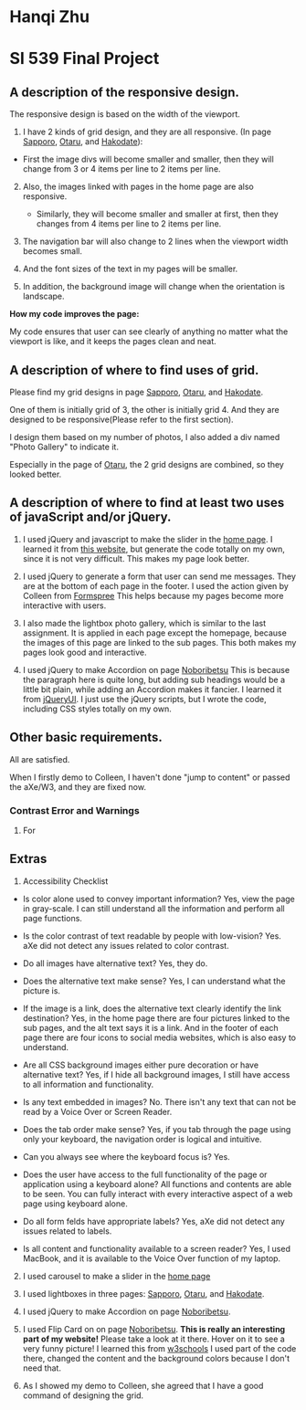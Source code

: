 # Hanqi Zhu
# SI 539 Final Project

## A description of the responsive design.

The responsive design is based on the width of the viewport.

1. I have 2 kinds of grid design, and they are all responsive. (In page [Sapporo](https://hanqizhu.github.io/ResponsiveTest/sapporo.html), [Otaru](https://hanqizhu.github.io/ResponsiveTest/otaru.html), and [Hakodate](https://hanqizhu.github.io/ResponsiveTest/hakodate.html)):

  * First the image divs will become smaller and smaller, then they will change from 3 or 4 items per line to 2 items per line.

2. Also, the images linked with pages in the home page are also responsive.  

   * Similarly, they will become smaller and smaller at first, then they changes from 4 items per line to 2 items per line.

3. The navigation bar will also change to 2 lines when the viewport width becomes small.

4. And the font sizes of the text in my pages will be smaller.

5. In addition, the background image will change when the orientation is landscape.

__How my code improves the page:__

  My code ensures that user can see clearly of anything no matter what the viewport is like, and it keeps the pages clean and neat.

## A description of where to find uses of grid.

Please find my grid designs in page [Sapporo](https://hanqizhu.github.io/ResponsiveTest/sapporo.html), [Otaru](https://hanqizhu.github.io/ResponsiveTest/otaru.html), and [Hakodate](https://hanqizhu.github.io/ResponsiveTest/hakodate.html).

One of them is initially grid of 3, the other is initially grid 4. And they are designed to be responsive(Please refer to the first section).

I design them based on my number of photos, I also added a div named "Photo Gallery" to indicate it.

Especially in the page of [Otaru](https://hanqizhu.github.io/ResponsiveTest/otaru.html), the 2 grid designs are combined, so they looked better.

## A description of where to find at least two uses of javaScript and/or jQuery.

1. I used jQuery and javascript to make the slider in the [home page](https://hanqizhu.github.io/ResponsiveTest/index.html).
  I learned it from [this website](https://www.jssor.com/), but generate the code totally on my own, since it is not very difficult.
  This makes my page look better.

2. I used jQuery to generate a form that user can send me messages. They are at the bottom of each page in the footer.
  I used the action given by Colleen from [Formspree](https://formspree.io/)
  This helps because my pages become more interactive with users.

3. I also made the lightbox photo gallery, which is similar to the last assignment. It is applied in each page except the homepage, because the images of this page are linked to the sub pages.
  This both makes my pages look good and interactive.

4. I used jQuery to make Accordion on page [Noboribetsu](https://hanqizhu.github.io/ResponsiveTest/noboribetsu.html)
  This is because the paragraph here is quite long, but adding sub headings would be a little bit plain, while adding an Accordion makes it fancier.
  I learned it from [jQueryUI](https://jqueryui.com/accordion/). I just use the jQuery scripts, but I wrote the code, including CSS styles totally on my own.

## Other basic requirements.
All are satisfied.

When I firstly demo to Colleen, I haven't done "jump to content" or passed the aXe/W3, and they are fixed now.

### Contrast Error and Warnings

1. For

## Extras

1. Accessibility Checklist

  * Is color alone used to convey important information?
    Yes,  view the page in gray-scale. I can still understand all the information and perform all page functions.

  * Is the color contrast of text readable by people with low-vision?
    Yes. aXe did not detect any issues related to color contrast.

  * Do all images have alternative text?
    Yes, they do.

  *  Does the alternative text make sense?
    Yes, I can understand what the picture is.

  * If the image is a link, does the alternative text clearly identify the link destination?
    Yes, in the home page there are four pictures linked to the sub pages, and the alt text says it is a link. And in the footer of each page there are four icons to social media websites, which is also easy to understand.

  * Are all CSS background images either pure decoration or have alternative text?
    Yes, if I hide all background images, I still have access to all information and functionality.

  * Is any text embedded in images?
    No. There isn't any text that can not be read by a Voice Over or Screen Reader.

  * Does the tab order make sense?
    Yes,  if you tab through the page using only your keyboard, the navigation order is logical and intuitive.

  * Can you always see where the keyboard focus is?
    Yes.

  * Does the user have access to the full functionality of the page or application using a keyboard alone?
    All functions and contents are able to be seen. You can fully interact with every interactive aspect of a web page using keyboard alone.

  * Do all form felds have appropriate labels?
    Yes, aXe did not detect any issues related to labels.

  * Is all content and functionality available to a screen reader?
    Yes, I used MacBook, and it is available to the Voice Over function of my laptop.

2. I used carousel to make a slider in the [home page](https://hanqizhu.github.io/ResponsiveTest/index.html)

3. I used lightboxes in three pages: [Sapporo](https://hanqizhu.github.io/ResponsiveTest/sapporo.html), [Otaru](https://hanqizhu.github.io/ResponsiveTest/otaru.html), and [Hakodate](https://hanqizhu.github.io/ResponsiveTest/hakodate.html).

4. I used jQuery to make Accordion on page [Noboribetsu](https://hanqizhu.github.io/ResponsiveTest/noboribetsu.html).

5. I used Flip Card on on page [Noboribetsu](https://hanqizhu.github.io/ResponsiveTest/noboribetsu.html).
  __This is really an interesting part of my website!__ Please take a look at it there. Hover on it to see a very funny picture!
  I learned this from [w3schools](https://www.w3schools.com/howto/howto_css_flip_card.asp)
  I used part of the code there, changed the content and the background colors because I don't need that.

6. As I showed my demo to Colleen, she agreed that I have a good command of designing the grid.
